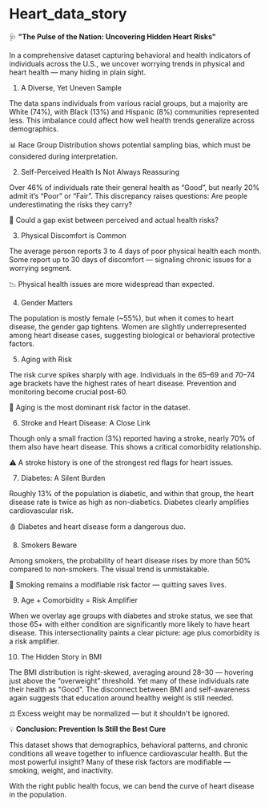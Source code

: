 # Heart_data_story

🩺 **"The Pulse of the Nation: Uncovering Hidden Heart Risks"**

In a comprehensive dataset capturing behavioral and health indicators of individuals across the U.S., we uncover worrying trends in physical and heart health — many hiding in plain sight.

1. A Diverse, Yet Uneven Sample

The data spans individuals from various racial groups, but a majority are White (74%), with Black (13%) and Hispanic (8%) communities represented less. This imbalance could affect how well health trends generalize across demographics.

📊 Race Group Distribution shows potential sampling bias, which must be considered during interpretation.

2. Self-Perceived Health Is Not Always Reassuring

Over 46% of individuals rate their general health as “Good”, but nearly 20% admit it’s “Poor” or “Fair”. This discrepancy raises questions: Are people underestimating the risks they carry?

🤔 Could a gap exist between perceived and actual health risks?

3. Physical Discomfort is Common

The average person reports 3 to 4 days of poor physical health each month. Some report up to 30 days of discomfort — signaling chronic issues for a worrying segment.

📉 Physical health issues are more widespread than expected.

4. Gender Matters

The population is mostly female (~55%), but when it comes to heart disease, the gender gap tightens. Women are slightly underrepresented among heart disease cases, suggesting biological or behavioral protective factors.

5. Aging with Risk

The risk curve spikes sharply with age. Individuals in the 65–69 and 70–74 age brackets have the highest rates of heart disease. Prevention and monitoring become crucial post-60.

🧓 Aging is the most dominant risk factor in the dataset.

6. Stroke and Heart Disease: A Close Link

Though only a small fraction (3%) reported having a stroke, nearly 70% of them also have heart disease. This shows a critical comorbidity relationship.

⚠️ A stroke history is one of the strongest red flags for heart issues.

7. Diabetes: A Silent Burden

Roughly 13% of the population is diabetic, and within that group, the heart disease rate is twice as high as non-diabetics. Diabetes clearly amplifies cardiovascular risk.

🩸 Diabetes and heart disease form a dangerous duo.

8. Smokers Beware

Among smokers, the probability of heart disease rises by more than 50% compared to non-smokers. The visual trend is unmistakable.

🚬 Smoking remains a modifiable risk factor — quitting saves lives.

9. Age + Comorbidity = Risk Amplifier

When we overlay age groups with diabetes and stroke status, we see that those 65+ with either condition are significantly more likely to have heart disease. This intersectionality paints a clear picture: age plus comorbidity is a risk amplifier.

10. The Hidden Story in BMI
    
The BMI distribution is right-skewed, averaging around 28–30 — hovering just above the “overweight” threshold. Yet many of these individuals rate their health as "Good". The disconnect between BMI and self-awareness again suggests that education around healthy weight is still needed.

⚖️ Excess weight may be normalized — but it shouldn't be ignored.

💡 **Conclusion: Prevention Is Still the Best Cure**

This dataset shows that demographics, behavioral patterns, and chronic conditions all weave together to influence cardiovascular health. But the most powerful insight? Many of these risk factors are modifiable — smoking, weight, and inactivity.

With the right public health focus, we can bend the curve of heart disease in the population.
